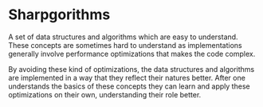 # Sharpgorithms

A set of data structures and algorithms which are easy to understand. These concepts are sometimes hard to understand as implementations generally involve performance optimizations that makes the code complex.

By avoiding these kind of optimizations, the data structures and algorithms are implemented in a way that they reflect their natures better. After one understands the basics of these concepts they can learn and apply these optimizations on their own, understanding their role better.
